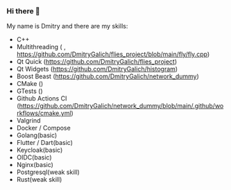 ### Hi there 👋

My name is Dmitry and there are my skills:
* C++
* Multithreading ( , https://github.com/DmitryGalich/flies_project/blob/main/fly/fly.cpp)
* Qt Quick (https://github.com/DmitryGalich/flies_project)
* Qt Widgets (https://github.com/DmitryGalich/histogram)
* Boost Beast (https://github.com/DmitryGalich/network_dummy)
* CMake ()
* GTests ()
* Github Actions CI (https://github.com/DmitryGalich/network_dummy/blob/main/.github/workflows/cmake.yml)
* Valgrind
* Docker / Compose
* Golang(basic)
* Flutter / Dart(basic)
* Keycloak(basic)
* OIDC(basic)
* Nginx(basic)
* Postgresql(weak skill)
* Rust(weak skill)
